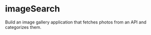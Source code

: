 # imageSearch
Build an image gallery application that fetches photos from an API and categorizes them.
